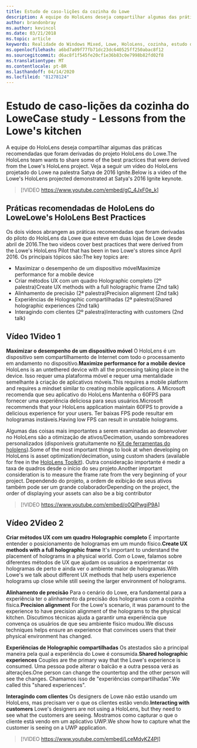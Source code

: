 ```yaml
---
title: Estudo de caso-lições da cozinha do Lowe
description: A equipe do HoloLens deseja compartilhar algumas das práticas recomendadas que foram derivadas do projeto HoloLens do Lowe.
author: brandonbray
ms.author: kevincol
ms.date: 03/21/2018
ms.topic: article
keywords: Realidade do Windows Mixed, Lowe, HoloLens, cozinha, estudo de caso
ms.openlocfilehash: a6bd7a09f77fb71dc23dc640525ff250abac8f12
ms.sourcegitcommit: d6ac8f1f545fe20cf1e36b83c0e7998b82fd02f8
ms.translationtype: MT
ms.contentlocale: pt-BR
ms.lasthandoff: 04/14/2020
ms.locfileid: "81278124"
---
```

# <a name="case-study---lessons-from-the-lowes-kitchen"></a><span data-ttu-id="69821-104">Estudo de caso-lições da cozinha do Lowe</span><span class="sxs-lookup"><span data-stu-id="69821-104">Case study - Lessons from the Lowe's kitchen</span></span>

<span data-ttu-id="69821-105">A equipe do HoloLens deseja compartilhar algumas das práticas recomendadas que foram derivadas do projeto HoloLens do Lowe.</span><span class="sxs-lookup"><span data-stu-id="69821-105">The HoloLens team wants to share some of the best practices that were derived from the Lowe's HoloLens project.</span></span> <span data-ttu-id="69821-106">Veja a seguir um vídeo do HoloLens projetado do Lowe na palestra Satya de 2016 Ignite.</span><span class="sxs-lookup"><span data-stu-id="69821-106">Below is a video of the Lowe's HoloLens projected demonstrated at Satya's 2016 Ignite keynote.</span></span>
<br>
>[!VIDEO https://www.youtube.com/embed/gC_4JxF0e_k]

## <a name="lowes-hololens-best-practices"></a><span data-ttu-id="69821-107">Práticas recomendadas de HoloLens do Lowe</span><span class="sxs-lookup"><span data-stu-id="69821-107">Lowe's HoloLens Best Practices</span></span>

<span data-ttu-id="69821-108">Os dois vídeos abrangem as práticas recomendadas que foram derivadas do piloto do HoloLens da Lowe que esteve em duas lojas de Lowe desde abril de 2016.</span><span class="sxs-lookup"><span data-stu-id="69821-108">The two videos cover best practices that were derived from the Lowe's HoloLens Pilot that has been in two Lowe's stores since April 2016.</span></span> <span data-ttu-id="69821-109">Os principais tópicos são:</span><span class="sxs-lookup"><span data-stu-id="69821-109">The key topics are:</span></span>
* <span data-ttu-id="69821-110">Maximizar o desempenho de um dispositivo móvel</span><span class="sxs-lookup"><span data-stu-id="69821-110">Maximize performance for a mobile device</span></span>
* <span data-ttu-id="69821-111">Criar métodos UX com um quadro Holographic completo (2º palestra)</span><span class="sxs-lookup"><span data-stu-id="69821-111">Create UX methods with a full holographic frame (2nd talk)</span></span>
* <span data-ttu-id="69821-112">Alinhamento de precisão (2ª palestra)</span><span class="sxs-lookup"><span data-stu-id="69821-112">Precision alignment (2nd talk)</span></span>
* <span data-ttu-id="69821-113">Experiências de Holographic compartilhadas (2ª palestra)</span><span class="sxs-lookup"><span data-stu-id="69821-113">Shared holographic experiences (2nd talk)</span></span>
* <span data-ttu-id="69821-114">Interagindo com clientes (2º palestra)</span><span class="sxs-lookup"><span data-stu-id="69821-114">Interacting with customers (2nd talk)</span></span>

## <a name="video-1"></a><span data-ttu-id="69821-115">Vídeo 1</span><span class="sxs-lookup"><span data-stu-id="69821-115">Video 1</span></span>

<span data-ttu-id="69821-116">**Maximizar o desempenho de um dispositivo móvel** O HoloLens é um dispositivo sem compartilhamento de Internet com todo o processamento em andamento no dispositivo.</span><span class="sxs-lookup"><span data-stu-id="69821-116">**Maximize performance for a mobile device** HoloLens is an untethered device with all the processing taking place in the device.</span></span> <span data-ttu-id="69821-117">Isso requer uma plataforma móvel e requer uma mentalidade semelhante à criação de aplicativos móveis.</span><span class="sxs-lookup"><span data-stu-id="69821-117">This requires a mobile platform and requires a mindset similar to creating mobile applications.</span></span> <span data-ttu-id="69821-118">A Microsoft recomenda que seu aplicativo do HoloLens Mantenha o 60FPS para fornecer uma experiência deliciosa para seus usuários.</span><span class="sxs-lookup"><span data-stu-id="69821-118">Microsoft recommends that your HoloLens application maintain 60FPS to provide a delicious experience for your users.</span></span> <span data-ttu-id="69821-119">Ter baixas FPS pode resultar em hologramas instáveis.</span><span class="sxs-lookup"><span data-stu-id="69821-119">Having low FPS can result in unstable holograms.</span></span>

<span data-ttu-id="69821-120">Algumas das coisas mais importantes a serem examinadas ao desenvolver no HoloLens são a otimização de ativos/Decimation, usando sombreadores personalizados (disponíveis gratuitamente no [Kit de ferramentas do hololens](https://github.com/Microsoft/HoloToolkit-Unity)).</span><span class="sxs-lookup"><span data-stu-id="69821-120">Some of the most important things to look at when developing on HoloLens is asset optimization/decimation, using custom shaders (available for free in the [HoloLens Toolkit](https://github.com/Microsoft/HoloToolkit-Unity)).</span></span> <span data-ttu-id="69821-121">Outra consideração importante é medir a taxa de quadros desde o início do seu projeto.</span><span class="sxs-lookup"><span data-stu-id="69821-121">Another important consideration is to measure the frame rate from the very beginning of your project.</span></span> <span data-ttu-id="69821-122">Dependendo do projeto, a ordem de exibição de seus ativos também pode ser um grande colaborador</span><span class="sxs-lookup"><span data-stu-id="69821-122">Depending on the project, the order of displaying your assets can also be a big contributor</span></span>
<br>
>[!VIDEO https://www.youtube.com/embed/o0QIPwgiP9A]

## <a name="video-2"></a><span data-ttu-id="69821-123">Vídeo 2</span><span class="sxs-lookup"><span data-stu-id="69821-123">Video 2</span></span>

<span data-ttu-id="69821-124">**Criar métodos UX com um quadro Holographic completo** É importante entender o posicionamento de hologramas em um mundo físico.</span><span class="sxs-lookup"><span data-stu-id="69821-124">**Create UX methods with a full holographic frame** It's important to understand the placement of holograms in a physical world.</span></span> <span data-ttu-id="69821-125">Com o Lowe, falamos sobre diferentes métodos de UX que ajudam os usuários a experimentar os hologramas de perto e ainda ver o ambiente maior de hologramas.</span><span class="sxs-lookup"><span data-stu-id="69821-125">With Lowe's we talk about different UX methods that help users experience holograms up close while still seeing the larger environment of holograms.</span></span>

<span data-ttu-id="69821-126">**Alinhamento de precisão** Para o cenário do Lowe, era fundamental para a experiência ter o alinhamento da precisão dos hologramas com a cozinha física.</span><span class="sxs-lookup"><span data-stu-id="69821-126">**Precision alignment** For the Lowe's scenario, it was paramount to the experience to have precision alignment of the holograms to the physical kitchen.</span></span> <span data-ttu-id="69821-127">Discutimos técnicas ajuda a garantir uma experiência que convença os usuários de que seu ambiente físico mudou.</span><span class="sxs-lookup"><span data-stu-id="69821-127">We discuss techniques helps ensure an experience that convinces users that their physical environment has changed.</span></span>

<span data-ttu-id="69821-128">**Experiências de Holographic compartilhadas** Os atestados são a principal maneira pela qual a experiência do Lowe é consumida.</span><span class="sxs-lookup"><span data-stu-id="69821-128">**Shared holographic experiences** Couples are the primary way that the Lowe's experience is consumed.</span></span> <span data-ttu-id="69821-129">Uma pessoa pode alterar o balcão e a outra pessoa verá as alterações.</span><span class="sxs-lookup"><span data-stu-id="69821-129">One person can change the countertop and the other person will see the changes.</span></span> <span data-ttu-id="69821-130">Chamamos isso de "experiências compartilhadas".</span><span class="sxs-lookup"><span data-stu-id="69821-130">We called this "shared experiences".</span></span>

<span data-ttu-id="69821-131">**Interagindo com clientes** Os designers de Lowe não estão usando um HoloLens, mas precisam ver o que os clientes estão vendo.</span><span class="sxs-lookup"><span data-stu-id="69821-131">**Interacting with customers** Lowe's designers are not using a HoloLens, but they need to see what the customers are seeing.</span></span> <span data-ttu-id="69821-132">Mostramos como capturar o que o cliente está vendo em um aplicativo UWP.</span><span class="sxs-lookup"><span data-stu-id="69821-132">We show how to capture what the customer is seeing on a UWP application.</span></span>
<br>
>[!VIDEO https://www.youtube.com/embed/LceMdyKZ4PI]
